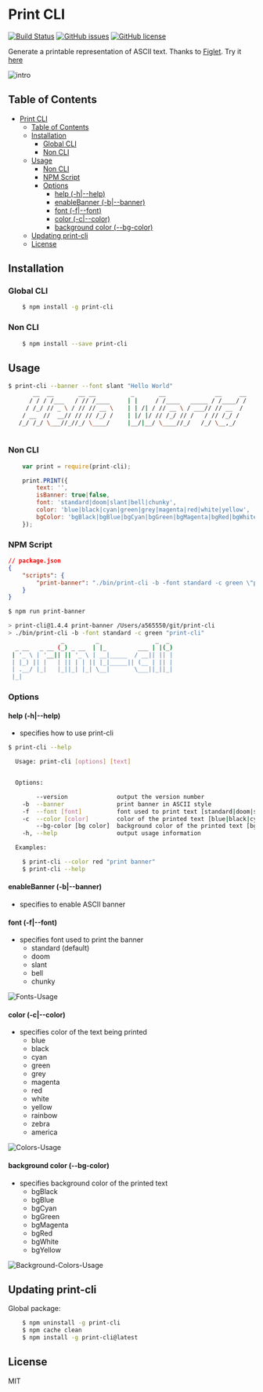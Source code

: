 <a id="markdown-print-cli" name="print-cli"></a>
# Print CLI

 [![Build Status](https://travis-ci.org/sridharmallela/print-cli.svg?branch=master)](https://travis-ci.org/sridharmallela/print-cli) 
 [![GitHub issues](https://img.shields.io/github/issues/sridharmallela/print-cli.svg?style=plastic)](https://github.com/sridharmallela/print-cli/issues) 
 [![GitHub license](https://img.shields.io/badge/license-MIT-blue.svg?style=plastic)](https://raw.githubusercontent.com/sridharmallela/print-cli/master/LICENSE)

Generate a printable representation of ASCII text. Thanks to [Figlet](https://www.npmjs.com/package/figlet). Try it [here](http://patorjk.com/software/taag/#p=display&f=Graffiti&t=Type%20Something%20)

![intro](https://github.com/sridharmallela/print-cli/blob/master/assets/intro.gif?raw=true)


<a id="markdown-table-of-contents" name="table-of-contents"></a>
## Table of Contents
<!-- TOC -->

- [Print CLI](#print-cli)
    - [Table of Contents](#table-of-contents)
    - [Installation](#installation)
        - [Global CLI](#global-cli)
        - [Non CLI](#non-cli)
    - [Usage](#usage)
        - [Non CLI](#non-cli-1)
        - [NPM Script](#npm-script)
        - [Options](#options)
            - [help (-h|--help)](#help--h--help)
            - [enableBanner (-b|--banner)](#enablebanner--b--banner)
            - [font (-f|--font)](#font--f--font)
            - [color (-c|--color)](#color--c--color)
            - [background color (--bg-color)](#background-color---bg-color)
    - [Updating print-cli](#updating-print-cli)
    - [License](#license)

<!-- /TOC -->


<a id="markdown-installation" name="installation"></a>
## Installation

<a id="markdown-global-cli" name="global-cli"></a>
### Global CLI

```bash
    $ npm install -g print-cli
```


<a id="markdown-non-cli" name="non-cli"></a>
### Non CLI

```bash
    $ npm install --save print-cli
```


<a id="markdown-usage" name="usage"></a>
## Usage

```bash 
$ print-cli --banner --font slant "Hello World"
       __  __       __ __          _       __              __     __
      / / / /___   / // /____     | |     / /____   _____ / /____/ /
     / /_/ // _ \ / // // __ \    | | /| / // __ \ / ___// // __  / 
    / __  //  __// // // /_/ /    | |/ |/ // /_/ // /   / // /_/ /  
   /_/ /_/ \___//_//_/ \____/     |__/|__/ \____//_/   /_/ \__,_/       
                   
```


<a id="markdown-non-cli-1" name="non-cli-1"></a>
### Non CLI

```js
    var print = require(print-cli);

    print.PRINT({
        text: '',
        isBanner: true|false,
        font: 'standard|doom|slant|bell|chunky',
        color: 'blue|black|cyan|green|grey|magenta|red|white|yellow',
        bgColor: 'bgBlack|bgBlue|bgCyan|bgGreen|bgMagenta|bgRed|bgWhite|bgYellow'
    });
```


<a id="markdown-npm-script" name="npm-script"></a>
### NPM Script

```json
// package.json
{
    "scripts": {
        "print-banner": "./bin/print-cli -b -font standard -c green \"print-cli\""
    }
}
```

```bash 
$ npm run print-banner

> print-cli@1.4.4 print-banner /Users/a565550/git/print-cli
> ./bin/print-cli -b -font standard -c green "print-cli"
               _         _                _  _ 
  _ __   _ __ (_) _ __  | |_         ___ | |(_)
 | '_ \ | '__|| || '_ \ | __|_____  / __|| || |
 | |_) || |   | || | | || |_|_____|| (__ | || |
 | .__/ |_|   |_||_| |_| \__|       \___||_||_|
 |_|                                           

```


<a id="markdown-options" name="options"></a>
### Options


<a id="markdown-help--h--help" name="help--h--help"></a>
#### help (-h|--help) 

* specifies how to use print-cli

```bash 
$ print-cli --help

  Usage: print-cli [options] [text]


  Options:

        --version              output the version number
    -b  --banner               print banner in ASCII style
    -f  --font [font]          font used to print text [standard|doom|slant|bell|chunky]
    -c  --color [color]        color of the printed text [blue|black|cyan|green|grey|magenta|red|white|yellow|rainbow|zebra|america]
        --bg-color [bg color]  background color of the printed text [bgBlack|bgBlue|bgCyan|bgGreen|bgMagenta|bgRed|bgWhite|bgYellow]
    -h, --help                 output usage information

  Examples:

    $ print-cli --color red "print banner"
    $ print-cli --help
```


<a id="markdown-enablebanner--b--banner" name="enablebanner--b--banner"></a>
#### enableBanner (-b|--banner) 

* specifies to enable ASCII banner


<a id="markdown-font--f--font" name="font--f--font"></a>
#### font (-f|--font) 

* specifies font used to print the banner
    - standard (default)
    - doom 
    - slant 
    - bell 
    - chunky

![Fonts-Usage](https://github.com/sridharmallela/print-cli/blob/master/assets/fonts.gif?raw=true)


<a id="markdown-color--c--color" name="color--c--color"></a>
#### color (-c|--color) 

* specifies color of the text being printed
    - blue
    - black 
    - cyan
    - green
    - grey
    - magenta
    - red
    - white
    - yellow
    - rainbow
    - zebra 
    - america

![Colors-Usage](https://github.com/sridharmallela/print-cli/blob/master/assets/colors.gif?raw=true)


<a id="markdown-background-color---bg-color" name="background-color---bg-color"></a>
#### background color (--bg-color) 

* specifies background color of the printed text
    - bgBlack
    - bgBlue
    - bgCyan
    - bgGreen
    - bgMagenta
    - bgRed
    - bgWhite
    - bgYellow

![Background-Colors-Usage](https://github.com/sridharmallela/print-cli/blob/master/assets/bg-colors.gif?raw=true)


<a id="markdown-updating-print-cli" name="updating-print-cli"></a>
## Updating print-cli

Global package:
```bash
    $ npm uninstall -g print-cli
    $ npm cache clean
    $ npm install -g print-cli@latest
```


<a id="markdown-license" name="license"></a>
## License

MIT
